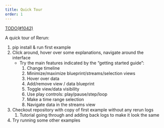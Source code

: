 ```yaml
---
title: Quick Tour
order: 1
---
```


[TODO(#1042)](https://github.com/rerun-io/rerun/issues/1042)

A quick tour of Rerun:

1. pip install & run first example
2. Click around, hover over some explanations, navigate around the interface
    - Try the main features indicated by the “getting started guide”:
        1. Change timeline
        2. Minimize/maximize blueprint/streams/selection views
        3. Hover over data
        4. Add/remove view / data blueprint
        5. Toggle view/data visibility
        6. Use play controls: play/pause/step/loop 
        7. Make a time range selection
        8. Navigate data in the streams view
3. Checkout repository with copy of first example without any rerun logs
    1. Tutorial going through and adding back logs to make it look the same
4. Try running some other examples
